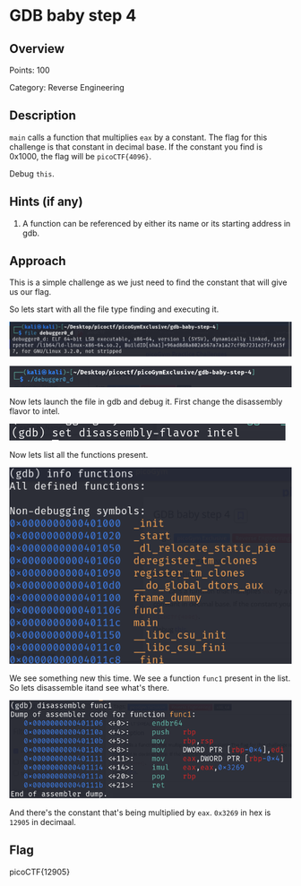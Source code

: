# GDB baby step 4

## Overview

Points: 100

Category: Reverse Engineering

## Description

`main` calls a function that multiplies `eax` by a constant. The flag for this challenge is that constant in decimal base. If the constant you find is 0x1000, the flag will be `picoCTF{4096}`.

Debug `this`.

## Hints (if any)
1. A function can be referenced by either its name or its starting address in gdb. 

## Approach

This is a simple challenge as we just need to find the constant that will give us our flag. 

So lets start with all the file type finding and executing it.

![File type](./img/gdb%20baby%20step%204%201.png)

![Executing file](./img/gdb%20baby%20step%204%202.png)

Now lets launch the file in gdb and debug it. First change the disassembly flavor to intel.

![setting disassembly flavor](./img/gdb%20baby%20step%204%203.png)

Now lets list all the functions present.

![listing all functions](./img/gdb%20baby%20step%204%204.png)

We see something new this time. We see a function `func1` present in the list. So lets disassemble itand see what's there.

![Disasssemblt func1](./img/gdb%20baby%20step%204%205.png)

And there's the constant that's being multiplied by `eax`. `0x3269` in hex is `12905` in decimaal. 
## Flag
picoCTF{12905}